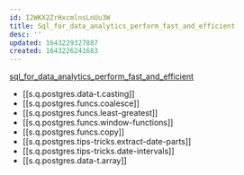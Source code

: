 ```yaml
---
id: I2WKX2ZrHxcmlnsLnUu3W
title: Sql_for_data_analytics_perform_fast_and_efficient
desc: ''
updated: 1643229327887
created: 1643226241683
---
```


[sql_for_data_analytics_perform_fast_and_efficient](/assets/pdfs/SQL_for_Data_Analytics_Perform_Fast_and_Efficient_....pdf)

- [[s.q.postgres.data-t.casting]]
- [[s.q.postgres.funcs.coalesce]]
- [[s.q.postgres.funcs.least-greatest]]
- [[s.q.postgres.funcs.window-functions]]
- [[s.q.postgres.funcs.copy]]
- [[s.q.postgres.tips-tricks.extract-date-parts]]
- [[s.q.postgres.tips-tricks.date-intervals]]
- [[s.q.postgres.data-t.array]]
